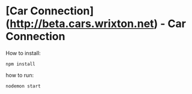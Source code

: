 # [Car Connection] (http://beta.cars.wrixton.net) - Car Connection

How to install:
```
npm install
```

how to run:
```
nodemon start
```
